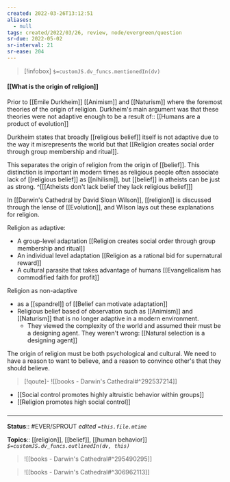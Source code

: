 ```yaml
---
created: 2022-03-26T13:12:51 
aliases:
  - null
tags: created/2022/03/26, review, node/evergreen/question
sr-due: 2022-05-02
sr-interval: 21
sr-ease: 204
---
```

> [!infobox]
`$=customJS.dv_funcs.mentionedIn(dv)`

#### [[What is the origin of religion]] 

Prior to [[Emile Durkheim]] [[Animism]] and [[Naturism]] where the foremost theories of the origin of religion.
Durkheim's main argument was that these theories were not adaptive enough to be a 
result of:: [[Humans are a product of evolution]]

Durkheim states that 
broadly [[religious belief]] itself is not adaptive due to the way it misrepresents the world but that [[Religion creates social order through group membership and ritual]].

This separates the origin of religion from the origin of [[belief]]. This distinction is important in modern times as religious people often associate lack of [[religious belief]] as [[nihilism]], but [[belief]] in atheists can be just as strong. 
^[[[Atheists don't lack belief they lack religious belief]]]


In [[Darwin's Cathedral by David Sloan Wilson]], [[religion]] is discussed through the lense of [[Evolution]], and Wilson lays out these explanations for religion.

Religion as adaptive:
- A group-level adaptation [[Religion creates social order through group membership and ritual]]
- An individual level adaptation [[Religion as a rational bid for supernatural reward]]
- A cultural parasite that takes advantage of humans [[Evangelicalism has commodified faith for profit]]

Religion as non-adaptive
- as a [[spandrel]] of [[Belief can motivate adaptation]]
- Religious belief based of observation such as [[Animism]] and [[Naturism]] that is no longer adaptive in a modern environment.
	- They viewed the complexity of the world and assumed their must be a designing agent. They weren't wrong: [[Natural selection is a designing agent]]


The origin of religion must be both psychological and cultural. We need to have a reason to want to believe, and a reason to convince other's that they should believe.

> [!qoute]- 
> ![[books - Darwin's Cathedral#^292537214]]

- [[Social control promotes highly altruistic behavior within groups]]
- [[Religion promotes high social control]]

### <hr class="footnote"/>

**Status**:: #EVER/SPROUT
*edited `=this.file.mtime`*

**Topics**:: [[religion]], [[belief]], [[human behavior]]
*`$=customJS.dv_funcs.outlinedIn(dv, this)`*


> ![[books - Darwin's Cathedral#^295490295]]

> ![[books - Darwin's Cathedral#^306962113]]